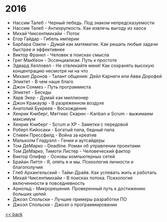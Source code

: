 # 2016

- Нассим Талеб - Черный лебедь. Под знаком непредсказуемости
- Нассим Талеб - Антихрупкость. Как извлечь выгоду из хаоса
- Михай Чиксентмихайи - Поток
- Егор Гайдар - Гибель империи
- Барбара Оакли - Думай как математик. Как решать любые задачи быстрее и эффективнее
- Виктор Франкл - Человек в поисках смысла
- Грег МакКеон - Эссенциализм. Путь к простоте
- Эдвард Хелловел - Не отвлекайте меня! Как сохранять высокую концентрацию несмотря ни на что
- Михаил Дронов - Талант общения: Дейл Карнеги или Авва Дорофей
- Эпиктет - В чем наше благо
- Джон Сонмез - Путь программиста
- Эпиктет - Беседы
- Харв Экер - Думай как миллионер
- Джон Кракауэр - В разреженном воздухе
- Анатолий Букреев - Восхождение
- Хенрик Книберг, Маттиас Скарин - Kanban и Scrum - выжимаем максимум
- Хенрик Книберг - Scrum и XP - Заметки с передовой
- Роберт Кийосаки - Богатый папа, бедный папа
- Стивен Прессфилд - Война за креатив
- Мальколм Гладуэлл - Гении и аутсайдеры
- Том ДеМарко - Deadline. Роман об управлении проектами
- Том ДеМарко, Тимоти Листер - Человеческий фактор
- Виктор Олифер - Основы компьютерных сетей
- Брайан Литтл - Я, опять я и мы. Психология личности и благополучия
- Глеб Архангельский - Тайм-Драйв. Как успевать жить и работать
- Михай Чиксентмихайи - В поисках потока. Психология включенности в повседневность
- Арнольд - Микрорешения. Проверенный путь к достижению больших целей
- Джоэл Спольски - Лучшие примеры разработки ПО
- Джоэл Спольски - Джоэл о программировании

[<< back](README.md)

